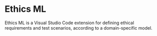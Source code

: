 # Ethics ML

Ethics ML is a Visual Studio Code extension for defining ethical requirements and test scenarios, according to a domain-specific model.
